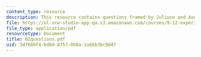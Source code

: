 ```yaml
---
content_type: resource
description: This resource contains questions framed by Juliusn and Axel.
file: https://ol-ocw-studio-app-qa.s3.amazonaws.com/courses/9-12-experimental-molecular-neurobiology-fall-2006/3df689f4bd8d87570b6a1a66b3bc9d47_02questions.pdf
file_type: application/pdf
resourcetype: Document
title: 02questions.pdf
uid: 3df689f4-bd8d-8757-0b6a-1a66b3bc9d47
---
```

